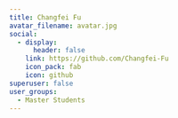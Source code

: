 ```yaml
---
title: Changfei Fu
avatar_filename: avatar.jpg
social:
  - display:
      header: false
    link: https://github.com/Changfei-Fu
    icon_pack: fab
    icon: github
superuser: false
user_groups:
  - Master Students
---
```

